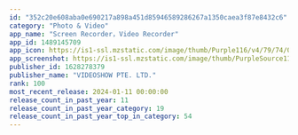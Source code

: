 ```yaml
---
id: "352c20e608aba0e690217a898a451d85946589286267a1350caea3f87e8432c6"
category: "Photo & Video"
app_name: "Screen Recorder，Video Recorder"
app_id: 1489145709
app_icon: https://is1-ssl.mzstatic.com/image/thumb/Purple116/v4/79/74/01/797401d6-d520-1a9b-5040-e977e33cceeb/AppIcon-0-0-1x_U007emarketing-0-10-0-0-sRGB-85-220.png/1024x1024bb.png
app_screenshot: https://is1-ssl.mzstatic.com/image/thumb/PurpleSource116/v4/88/4d/af/884daf10-147f-f30c-5228-4257caed84e9/3ffbbc54-b3f5-4247-8ba1-d23f77497dc3__U82f1_U65872688_01.jpg/1242x2688bb.png
publisher_id: 1628278379
publisher_name: "VIDEOSHOW PTE. LTD."
rank: 100
most_recent_release: 2024-01-11 00:00:00
release_count_in_past_year: 11
release_count_in_past_year_category: 19
release_count_in_past_year_top_in_category: 54
---
```

